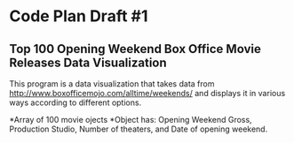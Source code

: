 # Code Plan Draft #1

## Top 100 Opening Weekend Box Office Movie Releases Data Visualization

This program is a data visualization that takes data from  http://www.boxofficemojo.com/alltime/weekends/ and displays it in various ways according to different options.

*Array of 100 movie ojects
*Object has: Opening Weekend Gross, Production Studio, Number of theaters, and Date of opening weekend. 

 